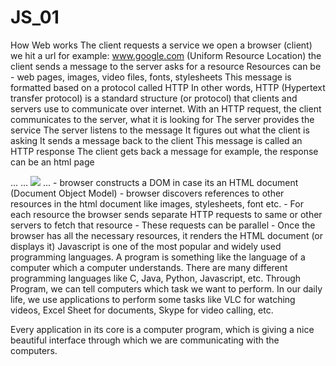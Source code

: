 # JS_01
How Web works
The client requests a service
we open a browser (client)
we hit a url for example: www.google.com (Uniform Resource Location)
the client sends a message to the server asks for a resource
Resources can be - web pages, images, video files, fonts, stylesheets
This message is formatted based on a protocol called HTTP
In other words, HTTP (Hypertext transfer protocol) is a standard structure (or protocol) that clients and servers use to communicate over internet.
With an HTTP request, the client communicates to the server, what it is looking for
The server provides the service
The server listens to the message
It figures out what the client is asking
It sends a message back to the client
This message is called an HTTP response
The client gets back a message
for example, the response can be an html page
<!DOCTYPE html>
<html>
...
	<link rel="stylesheet" href="styles.css">
...
  <img class="footer-sub__logo" src="<https://unsplash.com/assets/core/logo-black-df2168ed0c378fa5506b1816e75eb379d06cfcd0af01e07a2eb813ae9b5d7405.svg>">
...
</html>
- browser constructs a DOM in case its an HTML document (Document Object Model)
- browser discovers references to other resources in the html document like images, stylesheets, font etc.
- For each resource the browser sends separate HTTP requests to same or other servers to fetch that resource
- These requests can be parallel
- Once the browser has all the necessary resources, it renders the HTML document (or displays it)
Javascript is one of the most popular and widely used programming languages. 
A program is something like the language of a computer which a computer understands. There are many different programming languages like C, Java, Python, Javascript, etc. Through Program, we can tell computers which task we want to perform. In our daily life, we use applications to perform some tasks like VLC for watching videos, Excel Sheet for documents, Skype for video calling, etc.

Every application in its core is a computer program, which is giving a nice beautiful interface through which we are communicating with the computers.
